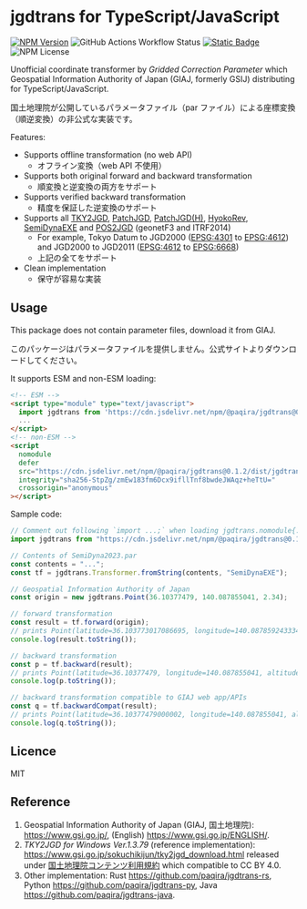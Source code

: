 # jgdtrans for TypeScript/JavaScript

[![NPM Version](https://img.shields.io/npm/v/%40paqira%2Fjgdtrans?logo=npm)](https://www.npmjs.com/package/@paqira/jgdtrans)
![GitHub Actions Workflow Status](https://img.shields.io/github/actions/workflow/status/paqira/jgdtrans-js/ci.yaml?logo=GitHub)
[![Static Badge](https://img.shields.io/badge/doc-passing-default?logo=GitHub)](https://paqira.github.io/jgdtrans-js/)
![NPM License](https://img.shields.io/npm/l/%40paqira%2Fjgdtrans)

Unofficial coordinate transformer by _Gridded Correction Parameter_
which Geospatial Information Authority of Japan (GIAJ, formerly GSIJ) distributing
for TypeScript/JavaScript.

国土地理院が公開しているパラメータファイル（par ファイル）による座標変換（順逆変換）の非公式な実装です。

Features:

- Supports offline transformation (no web API)
  - オフライン変換（web API 不使用）
- Supports both original forward and backward transformation
  - 順変換と逆変換の両方をサポート
- Supports verified backward transformation
  - 精度を保証した逆変換のサポート
- Supports all [TKY2JGD], [PatchJGD], [PatchJGD(H)], [HyokoRev], [SemiDynaEXE]
  and [POS2JGD] (geonetF3 and ITRF2014)
  - For example, Tokyo Datum to JGD2000 ([EPSG:4301] to [EPSG:4612])
    and JGD2000 to JGD2011 ([EPSG:4612] to [EPSG:6668])
  - 上記の全てをサポート
- Clean implementation
  - 保守が容易な実装

[TKY2JGD]: https://www.gsi.go.jp/sokuchikijun/tky2jgd.html
[PatchJGD]: https://vldb.gsi.go.jp/sokuchi/surveycalc/patchjgd/index.html
[PatchJGD(H)]: https://vldb.gsi.go.jp/sokuchi/surveycalc/patchjgd_h/index.html
[HyokoRev]: https://vldb.gsi.go.jp/sokuchi/surveycalc/hyokorev/hyokorev.html
[SemiDynaEXE]: https://vldb.gsi.go.jp/sokuchi/surveycalc/semidyna/web/index.html
[POS2JGD]: https://positions.gsi.go.jp/cdcs
[EPSG:4301]: https://epsg.io/4301
[EPSG:4612]: https://epsg.io/4612
[EPSG:6668]: https://epsg.io/6668

## Usage

This package does not contain parameter files, download it from GIAJ.

このパッケージはパラメータファイルを提供しません。公式サイトよりダウンロードしてください。

It supports ESM and non-ESM loading:

```html
<!-- ESM -->
<script type="module" type="text/javascript">
  import jgdtrans from 'https://cdn.jsdelivr.net/npm/@paqira/jgdtrans@0.1.2/dist/jgdtrans.js';
  ...
</script>
<!-- non-ESM -->
<script
  nomodule
  defer
  src="https://cdn.jsdelivr.net/npm/@paqira/jgdtrans@0.1.2/dist/jgdtrans.nomodule.min.js"
  integrity="sha256-StpZg/zmEw183fm6Dcx9ifllTnf8bwdeJWAqz+heTtU="
  crossorigin="anonymous"
></script>
```

Sample code:

```javascript
// Comment out following `import ...;` when loading jgdtrans.nomodule{.min}.js
import jgdtrans from "https://cdn.jsdelivr.net/npm/@paqira/jgdtrans@0.1.2/dist/jgdtrans.js";

// Contents of SemiDyna2023.par
const contents = "...";
const tf = jgdtrans.Transformer.fromString(contents, "SemiDynaEXE");

// Geospatial Information Authority of Japan
const origin = new jgdtrans.Point(36.10377479, 140.087855041, 2.34);

// forward transformation
const result = tf.forward(origin);
// prints Point(latitude=36.103773017086695, longitude=140.08785924333452, altitude=2.4363138578103)
console.log(result.toString());

// backward transformation
const p = tf.backward(result);
// prints Point(latitude=36.10377479, longitude=140.087855041, altitude=2.34)
console.log(p.toString());

// backward transformation compatible to GIAJ web app/APIs
const q = tf.backwardCompat(result);
// prints Point(latitude=36.10377479000002, longitude=140.087855041, altitude=2.339999999578243)
console.log(q.toString());
```

## Licence

MIT

## Reference

1. Geospatial Information Authority of Japan (GIAJ, 国土地理院):
   <https://www.gsi.go.jp/>,
   (English) <https://www.gsi.go.jp/ENGLISH/>.
2. _TKY2JGD for Windows Ver.1.3.79_ (reference implementation):
   <https://www.gsi.go.jp/sokuchikijun/tky2jgd_download.html>
   released under [国土地理院コンテンツ利用規約] which compatible to CC BY 4.0.
3. Other implementation:
   Rust <https://github.com/paqira/jgdtrans-rs>,
   Python <https://github.com/paqira/jgdtrans-py>,
   Java <https://github.com/paqira/jgdtrans-java>.

[国土地理院コンテンツ利用規約]: https://www.gsi.go.jp/kikakuchousei/kikakuchousei40182.html
